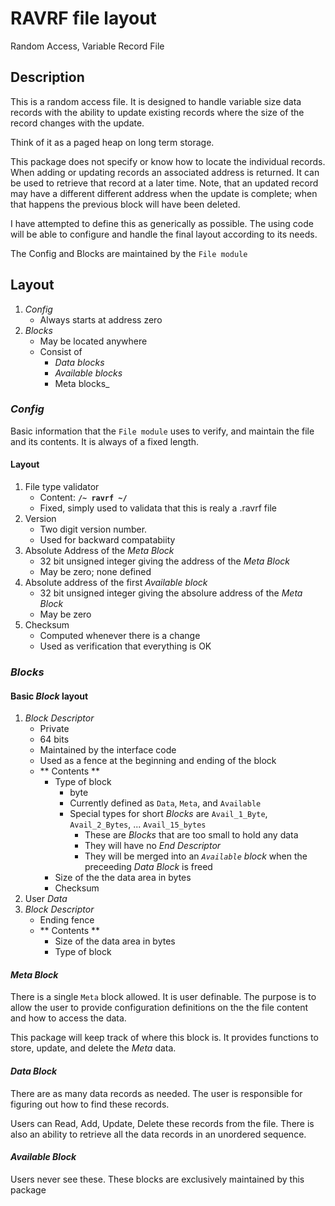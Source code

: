 # RAVRF file layout

Random Access, Variable Record File

## Description

This is a random access file. It is designed to handle variable size data records with the ability to update existing records where the size of the record changes with the update. 

Think of it as a paged heap on long term storage.

This package does not specify or know how to locate the individual records. When adding or updating records an associated address is returned. It can be used to retrieve that record at a later time. Note, that an updated record may have a different different address when the update is complete; when that happens the previous block will have been deleted.

I have attempted to define this as generically as possible. The using code will be able to configure and handle the
final layout according to its needs.

The Config and Blocks are maintained by the `File module`

## Layout

1. _Config_ 
    - Always starts at address zero
2. _Blocks_
    - May be located anywhere 
    - Consist of 
        - _Data blocks_
        - _Available blocks_
        - Meta blocks_

### _Config_

Basic information that the `File module` uses to verify, and maintain the file and its contents. It is always of a fixed length.

#### Layout
1. File type validator
    - Content: **`/~ ravrf ~/`**
    - Fixed, simply used to validata that this is realy a .ravrf file
2. Version
    - Two digit version number.
    - Used for backward compatabiity
3. Absolute Address of the _Meta Block_
    - 32 bit unsigned integer giving the address of the _Meta Block_
    - May be zero; none defined
4. Absolute address of the first _Available block_    
    - 32 bit unsigned integer giving the absolure address of the _Meta Block_
    - May be zero
5. Checksum
    - Computed whenever there is a change
    - Used as verification that everything is OK

### _Blocks_

#### Basic _Block_ layout
1. _Block Descriptor_
    - Private
    - 64 bits
    - Maintained by the interface code
    - Used as a fence at the beginning and ending of the block
    - ** Contents **
        - Type of block
            - byte
            - Currently defined as `Data`, `Meta`, and `Available`
            - Special types for short _Blocks_ are `Avail_1_Byte`, `Avail_2_Bytes`, ... `Avail_15_bytes`
                - These are _Blocks_ that are too small to hold any data
                - They will have no _End Descriptor_
                - They will be merged into an _`Available` block_ when the preceeding _Data Block_ is freed
        - Size of the the data area in bytes
        - Checksum
2. User _Data_
3. _Block Descriptor_
    - Ending fence
    - ** Contents **
        - Size of the data area in bytes
        - Type of block

#### _Meta Block_

There is a single `Meta` block allowed. It is user definable. The purpose is to allow the user to provide configuration definitions on the the file content and how to access the data.

This package will keep track of where this block is. It provides functions to store, update, and delete the _Meta_ data. 

#### _Data Block_

There are as many data records as needed. The user is responsible for figuring out how to find these records.

Users can Read, Add, Update, Delete these records from the file. There is also an ability to retrieve all the data records in an unordered sequence.

#### _Available Block_

Users never see these. These blocks are exclusively maintained by this package